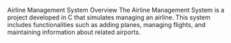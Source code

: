 Airline Management System
Overview
The Airline Management System is a project developed in C that simulates managing an airline. This system includes functionalities such as adding planes, managing flights, and maintaining information about related airports.
